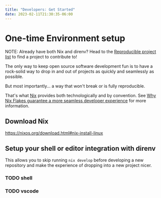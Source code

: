 ```yaml
---
title: "Developers: Get Started"
date: 2023-02-11T21:30:35-06:00
---
```

# One-time Environment setup

NOTE: Already have both Nix and direnv? Head to the [Reproducible project list](/reproducible-project-list) to find a project to contribute to!

The only way to keep open source software development fun is to have a rock-solid way to drop in and out of projects as quickly and seamlessly as possible.

But most importantly... a way that won't break or is fully reproducible.

That's what [Nix]() provides both technologically and by convention. See [Why Nix Flakes guarantee a more seamless developer experience]() for more information.

## Download Nix

https://nixos.org/download.html#nix-install-linux

## Setup your shell or editor integration with direnv

This allows you to skip running `nix develop` before developing a new repository and make the experience of dropping into a new project nicer.

### TODO shell

### TODO vscode

